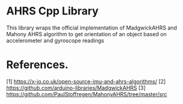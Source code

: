 # AHRS Cpp Library

This library wraps the official implementation of MadgwickAHRS and Mahony AHRS algorithm to get orientation of an object based on accelerometer and gyroscope readings


# References.
[1] https://x-io.co.uk/open-source-imu-and-ahrs-algorithms/
[2] https://github.com/arduino-libraries/MadgwickAHRS
[3] https://github.com/PaulStoffregen/MahonyAHRS/tree/master/src

